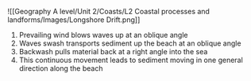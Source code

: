 ![[Geography A level/Unit 2/Coasts/L2 Coastal processes and landforms/Images/Longshore Drift.png]]
1. Prevailing wind blows waves up at an oblique angle
2. Waves swash transports sediment up the beach at an oblique angle
3. Backwash pulls material back at a right angle into the sea
4. This continuous movement leads to sediment moving in one general direction along the beach